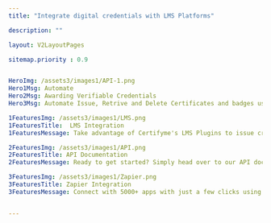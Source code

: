 ```yaml
---
title: "Integrate digital credentials with LMS Platforms"

description: ""

layout: V2LayoutPages

sitemap.priority : 0.9


HeroImg: /assets3/images1/API-1.png
Hero1Msg: Automate
Hero2Msg: Awarding Verifiable Credentials
Hero3Msg: Automate Issue, Retrive and Delete Certificates and badges using our Integrations

1FeaturesImg: /assets3/images1/LMS.png
1FeaturesTitle:  LMS Integration
1FeaturesMessage: Take advantage of Certifyme's LMS Plugins to issue credentials without any hurdles. The integration with an Learning Management System into a your existing infrastructure can provide many benefits. By using the LMS plugins you can automate the process of awarding and managing the credentials.In addition, the LMS can be used to track progress and the completion of training requirements. Using LMS Plugins institutions can issue credentials without depending on a third party application. This saves your time and cost.

2FeaturesImg: /assets3/images1/API.png
2FeaturesTitle: API Documentation
2FeaturesMessage: Ready to get started? Simply head over to our API docs to see our credentials list, parameters, and response codes. Our API helps you to Post, Get and Delete credentials. Using the API documentation you can code the automated workflow with the help of your developer. You can Integrate CertifyMe with your system to automate awarding and managing credentials.

3FeaturesImg: /assets3/images1/Zapier.png
3FeaturesTitle: Zapier Integration
3FeaturesMessage: Connect with 5000+ apps with just a few clicks using our Zapier integration and never worry about duplicating efforts again! Zapier Integration makes it easy to connect with other apps with just a few clicks and never worry about duplicating efforts again! With Zapier, you can instantly connect your application to automate repetitive tasks without coding or relying on IT. Simply create a Zap (an automation recipe) to automatically move your data from your application to CertifyMe whenever something new happens. 


---
```



